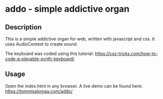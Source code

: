 # addo - simple addictive organ
## Description

This is a simple addictive organ for web, written with javascript and css. It uses AudioContext to create sound.

The keyboard was coded using this tutorial: https://css-tricks.com/how-to-code-a-playable-synth-keyboard/

## Usage

Open the index.html in any browser.
A live demo can be found here: https://tommisalomaa.com/addo/

